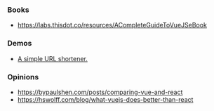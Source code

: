 ### Books

- https://labs.thisdot.co/resources/ACompleteGuideToVueJSeBook

### Demos

- [A simple URL shortener.](https://github.com/herbievine/swooosh)

### Opinions

- https://bypaulshen.com/posts/comparing-vue-and-react
- https://hswolff.com/blog/what-vuejs-does-better-than-react

